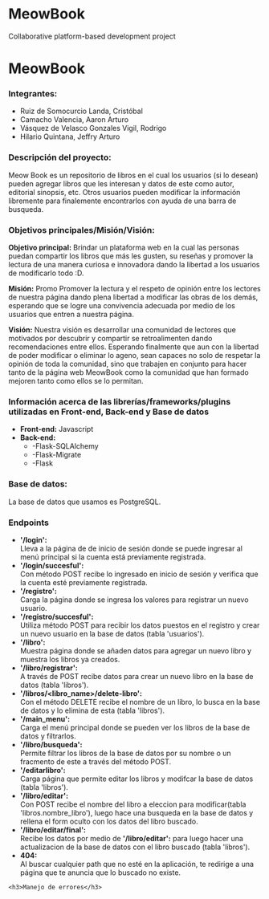 # MeowBook
Collaborative platform-based development project
    <h1>MeowBook</h1>
    <h3>Integrantes:</h3>
    <ul>
        <li>Ruiz de Somocurcio Landa, Cristóbal</li>
        <li>Camacho Valencia, Aaron Arturo</li>
        <li>Vásquez de Velasco Gonzales Vigil, Rodrigo</li>
        <li>Hilario Quintana, Jeffry Arturo</li>
    </ul>
    <h3>Descripción del proyecto:</h3>
    <p>Meow Book es un repositorio de libros en el cual los usuarios (si lo desean) pueden agregar libros
        que les interesan y datos de este como autor, editorial sinopsis, etc. Otros usuarios pueden modificar
        la información libremente para finalemente encontrarlos con ayuda de una barra de busqueda.
    </p>
    <h3>Objetivos principales/Misión/Visión:</h3>
    <p><strong>Objetivo principal:</strong> Brindar un plataforma web en la cual las personas puedan compartir
        los libros que más les gusten, su reseñas y promover la lectura de una manera curiosa e innovadora
        dando la libertad a los usuarios de modificarlo todo :D.
    </p>
    <p><strong>Misión:</strong> Promo
        Promover la lectura y el respeto de opinión entre los lectores de nuestra página dando plena libertad a modificar las
        obras de los demás, esperando que se logre una convivencia adecuada por medio de los usuarios que entren a nuestra página.
    </p>
    <p><strong>Visión:</strong> Nuestra visión es desarrollar una comunidad de lectores que motivados por descubrir
        y compartir se retroalimenten dando recomendaciones entre ellos. Esperando finalmente que aun con la libertad
        de poder modificar o eliminar lo ageno, sean capaces no solo de respetar la opinión de toda la comunidad, sino
        que trabajen en conjunto para hacer tanto de la página web MeowBook como la comunidad que han formado mejoren
        tanto como ellos se lo permitan.
    </p>
    <h3>Información acerca de las librerías/frameworks/plugins utilizadas en Front-end, Back-end y Base de datos</h3>
    <ul>
        <li><strong>Front-end:</strong> Javascript</li>
        <li><strong>Back-end:</strong> 
            <ul>
                <li>-Flask-SQLAlchemy</li>
                <li>-Flask-Migrate</li>
                <li>-Flask</li>
            </ul>
        </li>
    </ul>
    <h3>Base de datos:</h3>
    La base de datos que usamos es PostgreSQL.
    <h3>Endpoints</h3>
        <ul>
            <li><strong>'/login':</strong></li> Lleva a la página de de inicio de sesión donde se puede ingresar al menú principal si la cuenta está previamente registrada.
            <li><strong>'/login/succesful':</strong></li> Con método POST recibe lo ingresado en inicio de sesión y verifica que la cuenta esté previamente registrada.
            <li><strong>'/registro':</strong></li> Carga la página donde se ingresa los valores para registrar un nuevo usuario.
            <li><strong>'/registro/succesful':</strong></li> Utiliza método POST para recibir los datos puestos en el registro y crear un nuevo usuario en la base de datos (tabla 'usuarios').
            <li><strong>'/libro':</strong></li> Muestra página donde se añaden datos para agregar un nuevo libro y muestra los libros ya creados.
            <li><strong>'/libro/registrar':</strong></li> A través de POST recibe datos para crear un nuevo libro en la base de datos (tabla 'libros').
            <li><strong>'/libros/<libro_name>/delete-libro':</strong></li> Con el método DELETE recibe el nombre de un libro, lo busca en la base de datos y lo elimina de esta (tabla 'libros').
            <li><strong>'/main_menu':</strong></li> Carga el menú principal donde se pueden ver los libros de la base de datos y filtrarlos.
            <li><strong>'/libro/busqueda':</strong></li> Permite filtrar los libros de la base de datos por su nombre o un fracmento de este a través del método POST.
            <li><strong>'/editarlibro':</strong></li> Carga página que permite editar los libros y modifcar la base de datos (tabla 'libros').
            <li><strong>'/libro/editar':</strong></li> Con POST recibe el nombre del libro a eleccion para modificar(tabla 'libros.nombre_libro'), luego hace una busqueda en la base de datos y rellena el form oculto con los datos del libro buscado.
            <li><strong>'/libro/editar/final':</strong></li> Recibe los datos por medio de <strong>'/libro/editar':</strong> para luego hacer una actualizacion de la base de datos con el libro buscado (tabla 'libros').
            <li><strong>404:</strong></li> Al buscar cualquier path que no esté en la aplicación, te redirige a una página que te anuncia que lo buscado no existe.
        </ul>
        
    <h3>Manejo de errores</h3>
    
    

